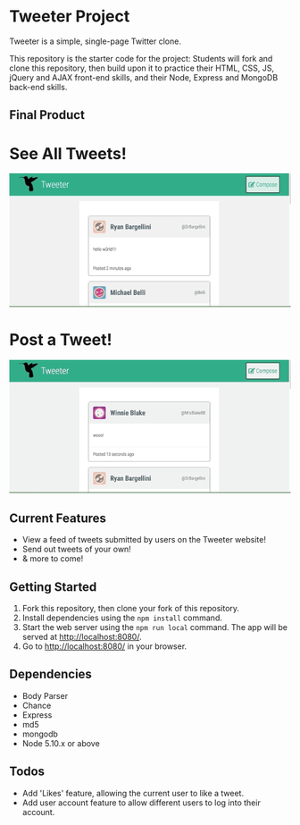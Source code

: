 # Tweeter Project

Tweeter is a simple, single-page Twitter clone.

This repository is the starter code for the project: Students will fork and clone this repository, then build upon it to practice their HTML, CSS, JS, jQuery and AJAX front-end skills, and their Node, Express and MongoDB back-end skills.

## Final Product

# See All Tweets!

!["Tweet Feed Animation"](https://github.com/mvlhotra/tweeter/blob/master/public/images/feed_scroll.gif)

# Post a Tweet!

!["Compose Tweet Animation"](https://github.com/mvlhotra/tweeter/blob/master/public/images/compose_tweet.gif)

## Current Features

- View a feed of tweets submitted by users on the Tweeter website!
- Send out tweets of your own!
- & more to come!

## Getting Started

1. Fork this repository, then clone your fork of this repository.
2. Install dependencies using the `npm install` command.
3. Start the web server using the `npm run local` command. The app will be served at <http://localhost:8080/>.
4. Go to <http://localhost:8080/> in your browser.

## Dependencies

- Body Parser
- Chance
- Express
- md5
- mongodb
- Node 5.10.x or above

## Todos

- Add 'Likes' feature, allowing the current user to like a tweet.
- Add user account feature to allow different users to log into their account.
